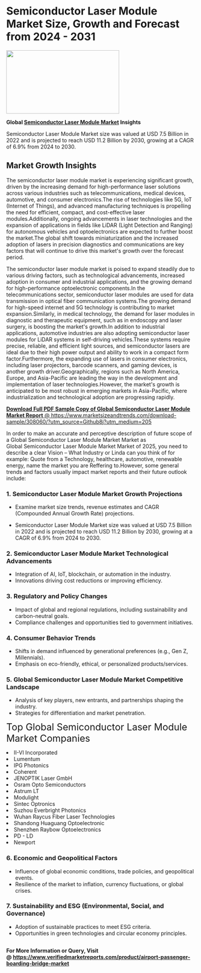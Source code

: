 <H1>Semiconductor Laser Module Market Size, Growth and Forecast from 2024 - 2031</H1><img class="aligncenter size-medium wp-image-584254" src="https://thirdeyenews.in/wp-content/uploads/2024/09/Global-Market-Research-300x168.jpeg" alt="" width="300" height="168" /><p><strong>Global&nbsp;<a href="https://www.marketsizeandtrends.com/download-sample/308060/?utm_source=Github8j?utm_medium=205">Semiconductor Laser Module Market</a> Insights</strong></p><p>Semiconductor Laser Module Market size was valued at USD 7.5 Billion in 2022 and is projected to reach USD 11.2 Billion by 2030, growing at a CAGR of 6.9% from 2024 to 2030.</p><p><h2>Market Growth Insights</h2> <p>The semiconductor laser module market is experiencing significant growth, driven by the increasing demand for high-performance laser solutions across various industries such as telecommunications, medical devices, automotive, and consumer electronics.The rise of technologies like 5G, IoT (Internet of Things), and advanced manufacturing techniques is propelling the need for efficient, compact, and cost-effective laser modules.Additionally, ongoing advancements in laser technologies and the expansion of applications in fields like LiDAR (Light Detection and Ranging) for autonomous vehicles and optoelectronics are expected to further boost the market.The global shift towards miniaturization and the increased adoption of lasers in precision diagnostics and communications are key factors that will continue to drive this market's growth over the forecast period.</p> <p><a href="#"></a></p> <p>The semiconductor laser module market is poised to expand steadily due to various driving factors, such as technological advancements, increased adoption in consumer and industrial applications, and the growing demand for high-performance optoelectronic components.In the telecommunications sector, semiconductor laser modules are used for data transmission in optical fiber communication systems.The growing demand for high-speed internet and 5G technology is contributing to market expansion.Similarly, in medical technology, the demand for laser modules in diagnostic and therapeutic equipment, such as in endoscopy and laser surgery, is boosting the market's growth.In addition to industrial applications, automotive industries are also adopting semiconductor laser modules for LiDAR systems in self-driving vehicles.These systems require precise, reliable, and efficient light sources, and semiconductor lasers are ideal due to their high power output and ability to work in a compact form factor.Furthermore, the expanding use of lasers in consumer electronics, including laser projectors, barcode scanners, and gaming devices, is another growth driver.Geographically, regions such as North America, Europe, and Asia-Pacific are leading the way in the development and implementation of laser technologies.However, the market's growth is anticipated to be most robust in emerging markets in Asia-Pacific, where industrialization and technological adoption are progressing rapidly.</p> <p><a href="#"></p><p><span class=""><strong>Download Full PDF Sample Copy of Global Semiconductor Laser Module Market Report</strong> @ <a href="https://www.marketsizeandtrends.com/download-sample/308060/?utm_source=Github8j?utm_medium=205" target="_blank">https://www.marketsizeandtrends.com/download-sample/308060/?utm_source=Github8j?utm_medium=205</a></span></p><p>In order to make an accurate and perceptive description of future scope of a Global&nbsp;Semiconductor Laser Module Market Market as Global&nbsp;Semiconductor Laser Module Market Market of 2025, you need to describe a clear Vision &ndash; What Industry or Linda can you think of for example: Quote from a Technology, healthcare, automotive, renewable energy, name the market you are Reffering to.However, some general trends and factors usually impact market reports and their future outlook include:</p><h3>1.&nbsp;<strong>Semiconductor Laser Module Market Growth Projections</strong></h3><ul><li>Examine market size trends, revenue estimates and CAGR (Compounded Annual Growth Rate) projections.</li><li><p>Semiconductor Laser Module Market size was valued at USD 7.5 Billion in 2022 and is projected to reach USD 11.2 Billion by 2030, growing at a CAGR of 6.9% from 2024 to 2030.</p></li></ul><h3>2.&nbsp;<strong>Semiconductor Laser Module Market Technological Advancements</strong></h3><ul><li>Integration of AI, IoT, blockchain, or automation in the industry.</li><li>Innovations driving cost reductions or improving efficiency.</li></ul><h3>3.&nbsp;<strong>Regulatory and Policy Changes</strong></h3><ul><li>Impact of global and regional regulations, including sustainability and carbon-neutral goals.</li><li>Compliance challenges and opportunities tied to government initiatives.</li></ul><h3>4.&nbsp;<strong>Consumer Behavior Trends</strong></h3><ul><li>Shifts in demand influenced by generational preferences (e.g., Gen Z, Millennials).</li><li>Emphasis on eco-friendly, ethical, or personalized products/services.</li></ul><h3>5.&nbsp;<strong>Global Semiconductor Laser Module Market Competitive Landscape</strong></h3><ul><li>Analysis of key players, new entrants, and partnerships shaping the industry.</li><li>Strategies for differentiation and market penetration.</li></ul><p data-pm-slice="1 1 []"><span style="color: inherit; font-family: inherit; font-size: 25px;">Top Global Semiconductor Laser Module Market Companies</span></p><div class="" data-test-id=""><p><li>II-VI Incorporated</li><li> Lumentum</li><li> IPG Photonics</li><li> Coherent</li><li> JENOPTIK Laser GmbH</li><li> Osram Opto Semiconductors</li><li> Astrum LT</li><li> Modulight</li><li> Sintec Optronics</li><li> Suzhou Everbright Photonics</li><li> Wuhan Raycus Fiber Laser Technologies</li><li> Shandong Huaguang Optoelectronic</li><li> Shenzhen Raybow Optoelectronics</li><li> PD - LD</li><li> Newport</li></p></div><h3>6.&nbsp;<strong>Economic and Geopolitical Factors</strong></h3><ul><li>Influence of global economic conditions, trade policies, and geopolitical events.</li><li>Resilience of the market to inflation, currency fluctuations, or global crises.</li></ul><h3>7.&nbsp;<strong>Sustainability and ESG (Environmental, Social, and Governance)</strong></h3><ul><li>Adoption of sustainable practices to meet ESG criteria.</li><li>Opportunities in green technologies and circular economy principles.</li></ul><h2><strong style="font-size: 14px;">For More Information or Query, Visit @&nbsp;</strong><a style="background-color: #ffffff; font-size: 14px;" href="https://www.marketsizeandtrends.com/report/semiconductor-laser-module-market/" target="_blank">https://www.verifiedmarketreports.com/product/airport-passenger-boarding-bridge-market</a></h2>